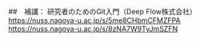 ##　補講： 研究者のためのGit入門（Deep Flow株式会社） <br>
https://nuss.nagoya-u.ac.jp/s/5me8CHbmCFMZFPA <br>
https://nuss.nagoya-u.ac.jp/s/8zNA7W9TyJmSZFN
